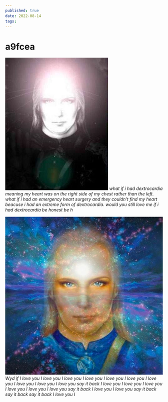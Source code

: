 ```yaml
---
published: true
date: 2022-08-14
tags:
---
```

# a9fcea

![](/images/dextrocardia.png) *what if i had dextrocardia meaning my heart was on the right side of my chest rather than the left. what if i had an emergency heart surgery and they couldn't find my heart beacuse i had an extreme form of dextrocardia. would you still love me if i had dextrocardia be honest be h*

![](/images/iloveyou.png) *Wyd if I Iove you I love you I love you I love you I love you I love you I love you I love you I love you I love you  say it back I love you I love you I love you I love you I love you I love you say it back I love you I love you  say it back say it back say it back I love you I*



